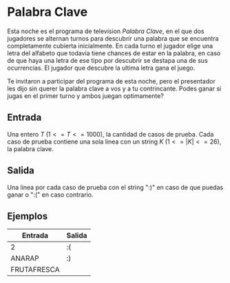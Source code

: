 # Palabra Clave
Esta noche es el programa de television _Palabra Clave_, en el que dos jugadores se alternan turnos para descubrir una palabra que se encuentra completamente cubierta inicialmente. En cada turno el jugador elige una letra del alfabeto que todavia tiene chances de estar en la palabra, en caso de que haya una letra de ese tipo por descubrir se destapa una de sus ocurrencias. El jugador que descubre la ultima letra gana el juego.

Te invitaron a participar del programa de esta noche, pero el presentador les dijo sin querer la palabra clave a vos y a tu contrincante. Podes ganar si jugas en el primer turno y ambos juegan optimamente?

## Entrada
Una entero $T$ $(1 <= T <= 1000)$, la cantidad de casos de prueba. Cada caso de prueba contiene una sola linea con un string $K$ $(1 <= |K| <= 26)$, la palabra clave.

## Salida 
Una linea por cada caso de prueba con el string ":)" en caso de que puedas ganar o ":(" en caso contrario.

## Ejemplos
|Entrada|Salida|
|-|-|
|2|:(|
|ANARAP|:)|
|FRUTAFRESCA||
